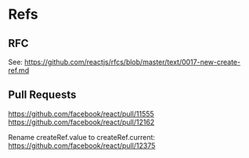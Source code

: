 # Refs

## RFC

See: https://github.com/reactjs/rfcs/blob/master/text/0017-new-create-ref.md

## Pull Requests

https://github.com/facebook/react/pull/11555
https://github.com/facebook/react/pull/12162

Rename createRef.value to createRef.current:
https://github.com/facebook/react/pull/12375

